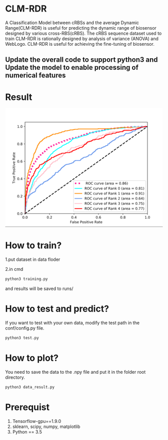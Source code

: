 # CLM-RDR
A Classification Model between cRBSs and the average Dynamic Range(CLM-RDR) is useful for predicting the dynamic range of biosensor designed by various cross-RBS(cRBS). The cRBS sequence dataset used to train CLM-RDR is rationally designed by analysis of variance (ANOVA) and WebLogo. CLM-RDR is useful for achieving the fine-tuning of biosensor.

## Update the overall code to support python3 and Update the model to enable processing of numerical features
# Result
![image](https://github.com/YuDengLAB/CLM-RDR/blob/master/ROC%20with%20Numerical.png)

# How to train?

1.put dataset in data floder

2.in cmd

```python
python3 training.py
```

and  results will be saved to runs/

# How to test and predict?

If you want to test with your own data, modify the test path in the conf/config.py file.

```python
python3 test.py
```

# How to plot?

You need to save the data to the .npy file and put it in the folder root directory.

```python
python3 data_result.py
```

# Prerequist

1. Tensorflow-gpu==1.9.0
2. sklearn, scipy, numpy, matplotlib
3. Python == 3.5
